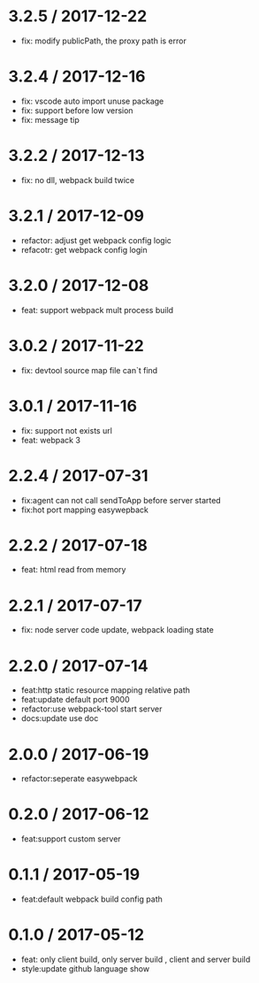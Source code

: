 
3.2.5 / 2017-12-22
==================

  * fix: modify publicPath, the proxy path is error

3.2.4 / 2017-12-16
==================

  * fix: vscode auto import unuse package
  * fix: support before low version
  * fix: message tip

3.2.2 / 2017-12-13
==================

  * fix: no dll, webpack build twice

3.2.1 / 2017-12-09
==================

  * refactor: adjust get webpack config logic
  * refacotr: get webpack config login

3.2.0 / 2017-12-08
==================

  * feat: support webpack mult process build

3.0.2 / 2017-11-22
==================

  * fix: devtool source map file can`t find

3.0.1 / 2017-11-16
==================

  * fix: support not exists url
  * feat: webpack 3

2.2.4 / 2017-07-31
==================

  * fix:agent can not  call sendToApp before server started
  * fix:hot port mapping easywepback

2.2.2 / 2017-07-18
==================

  * feat: html read from memory

2.2.1 / 2017-07-17
==================

  * fix: node server code update, webpack loading state

2.2.0 / 2017-07-14
==================

  * feat:http static resource mapping relative path
  * feat:update default port 9000
  * refactor:use webpack-tool start server
  * docs:update use doc

2.0.0 / 2017-06-19
==================

  * refactor:seperate easywebpack

0.2.0 / 2017-06-12
==================

  * feat:support custom server

0.1.1 / 2017-05-19
==================

  * feat:default webpack build config path


0.1.0 / 2017-05-12
==================

  * feat: only client build, only server build , client and server build
  * style:update github language show
